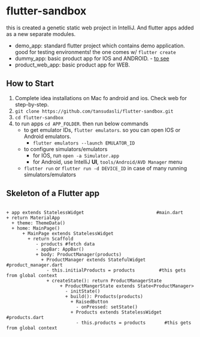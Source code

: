 # flutter-sandbox

this is created a genetic static web project in IntelliJ. And flutter apps added as a new separate modules.

- demo_app: standard flutter project which contains demo application. good for testing environments! the one comes w/ `flutter create`
- dummy_app: basic product app for IOS and ANDROID. - [to see](https://github.com/tansudasli/flutter-sandbox/blob/master/dummy-app.mov)
- product_web_app: basic product app for WEB.

## How to Start

1. Complete idea installations on Mac fo android and ios. Check web for step-by-step.
2. `git clone https://github.com/tansudasli/flutter-sandbox.git`
3. `cd flutter-sandbox`
4. to run apps `cd APP_FOLDER`. then run below commands
   - to get emulator IDs, `flutter emulators`. so you can open IOS or Android emulators.
     -  `flutter emulators --launch EMULATOR_ID`
   - to configure simulators/emulators
     - for IOS, run `open -a Simulator.app`
     - for Android, use IntelliJ **UI**, `tools/Android/AVD Manager` menu
   - `flutter run` or `flutter run -d DEVICE_ID` in case of many running simulators/emulators
   
## Skeleton of a Flutter app

```

+ app extends StatelessWidget                           #main.dart
+ return MaterialApp
  + theme: ThemeData()
  + home: MainPage()
      + MainPage extends StatelessWidget
        + return Scaffold
           - products #fetch data
           - appBar: AppBar()
           + body: ProductManager(products)      
             + ProductManager extends StatefulWidget     #product_manager.dart
               - this.initialProducts = products         #this gets from global context
               + createState(): return ProductManagerState
                    + ProductMangerState extends State<ProductManager>
                      - initState()
                      + build(): Products(products) 
                        + RaisedButton
                          - onPressed: setState()
                        + Products extends StatelessWidget #products.dart
                          - this.products = products       #this gets from global context 

                     
```



